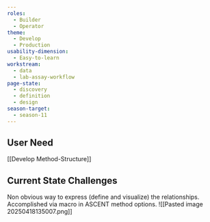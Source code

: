 ```yaml
---
roles:
  - Builder
  - Operator
theme:
  - Develop
  - Production
usability-dimension:
  - Easy-to-learn
workstream:
  - data
  - lab-assay-workflow
page-state:
  - discovery
  - definition
  - design
season-target:
  - season-11
---
```


## User Need
[[Develop Method-Structure]]
## Current State Challenges
Non obvious way to express (define and visualize) the relationships. Accomplished via macro in ASCENT method options.
![[Pasted image 20250418135007.png]]

